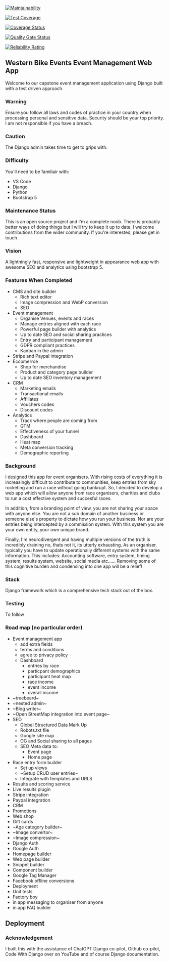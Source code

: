 [![Maintainability](https://api.codeclimate.com/v1/badges/0ee8e4756f132486a849/maintainability)](https://codeclimate.com/github/ValleysEnduro/Dev2/maintainability)

[![Test Coverage](https://api.codeclimate.com/v1/badges/0ee8e4756f132486a849/test_coverage)](https://codeclimate.com/github/ValleysEnduro/Dev2/test_coverage)

[![Coverage Status](https://coveralls.io/repos/github/<your_username>/<your_repo>/badge.svg?branch=main)](https://coveralls.io/github/<your_username>/<your_repo>?branch=main)

[![Quality Gate Status](https://sonarcloud.io/api/project_badges/measure?project=ValleysEnduro_Dev2&metric=alert_status)](https://sonarcloud.io/summary/new_code?id=ValleysEnduro_Dev2)

[![Reliability Rating](https://sonarcloud.io/api/project_badges/measure?project=ValleysEnduro_Dev2&metric=reliability_rating)](https://sonarcloud.io/summary/new_code?id=ValleysEnduro_Dev2)


## Western Bike Events Event Management Web App
Welcome to our capstone event management application using Django built with a test driven approach. 

### Warning
Ensure you follow all laws and codes of practice in your country when processing personal and sensitive data. Security should be your top priority. I am not responsible if you have a breach. 

### Caution

The Django admin takes time to get to grips with.

### Difficulty

You'll need to be familiair with:

+ VS Code
+ Django 
+ Python
+ Bootstrap 5

### Maintenance Status
This is an open source project and I'm a complete noob. There is probably better ways of doing things but I will try to keep it up to date. I welcome contributions from the wider community. If you're interested, please get in touch. 

### Vision
A lightningly fast, responsive and lightweight in appearance web app with awesome SEO and analytics using bootstrap 5.

### Features When Completed
+ CMS and site builder
    + Rich text editor
    + Image compression and WebP conversion
    + SEO
+ Event management 
    + Organise Venues, events and races
    + Manage entries aligned with each race
    + Powerful page builder with analytics
    + Up to date SEO and social sharing practices
    + Entry and participant management
    + GDPR compliant practices
    + Kanban in the admin
+ Stripe and Paypal integration
+ Eccomerrce
    + Shop for merchandise
    + Product and category page builder
    + Up to date SEO
    inventory management
+ CRM
    + Marketing emails
    + Transactional emails
    + Affiliates
    + Vouchers codes
    + Discount codes
+ Analytics
    + Track where people are coming from
    + GTM
    + Effectiveness of your funnel
    + Dashboard
    + Heat map
    + Meta conversion tracking
    + Demographic reporting

### Background
I designed this app for event organisers. With rising costs of everything it is increasingly difficult to contribute to communities, keep entries from sky rocketing and run a race without going bankrupt. So, I decided to develop a web app which will allow anyone from race organisers, charities and clubs to run a cost effective system and succesful races.

In addition, from a branding point of view, you are not sharing your space with anyone else. You are not a sub domain of another business or someone else's property to dictate how you run your business. Nor are your entries being intercepted by a commission system. With this system you are your own entity, your own unique brand.

Finally, I'm neurodivergent and having multiple versions of the truth is incredibly draining no, thats not it, its utterly exhausting. As an organiser, typically you have to update operationally different systems with the same information. This includes: Accounting software, entry system, timing system, results system, website, social media etc...... Removing some of this cognitive burden and condensing into one app will be a relief!

### Stack
Django framework which is a comprehensive tech stack out of the box. 

### Testing
To follow

### Road map (no particular order)
+ Event management app
    + add extra fields
    + terms and conditions
    + agree to privacy policy
    + Dashboard
        + entries by race
        + particpant demographics
        + participant heat map
        + race income
        + event income
        + overall income
+ ~treebeard~
+ ~nested admin~
+ ~Blog writer~
+ ~Open StreetMap integration into event page~
+ SEO
    + Global Structured Data Mark Up
    + Robots.txt file
    + Google site map
    + OG and Social sharing to all pages
    + SEO Meta data to:
        + Event page
        + Home page
+ Race entry form builder
    + Set up views
    + ~Setup CRUD user entries~
    + Integrate with templates and URLS
+ Results and scoring service
+ Live results plugin
+ Stripe integration
+ Paypal integration
+ CRM
+ Promotions
+ Web shop
+ Gift cards
+ ~Age category builder~
+ ~Image convertor~
+ ~Image compression~
+ Django Auth
+ Google Auth
+ Homepage builder
+ Web page builder
+ Snippet builder
+ Component builder
+ Google Tag Manager 
+ Facebook offline conversions
+ Deployment
+ Unit tests
+ Factory boy
+ in app messaging to organiser from anyone
+ in app FAQ builder

## Deployment

### Acknowledgement

I built this with the assistance of ChatGPT Django co-pilot, Github co-pilot, Code With Django over on YouTube and of course Django documentation.

